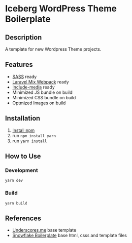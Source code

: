 # Iceberg WordPress Theme Boilerplate

## Description

A template for new Wordpress Theme projects.

## Features

- [SASS](https://sass-lang.com/) ready
- [Laravel Mix Webpack](https://laravel.com/docs/8.x/mix) ready
- [Include-media](https://github.com/eduardoboucas/include-media) ready
- Minimized JS bundle on build
- Minimized CSS bundle on build
- Optmized Images on build

## Installation

1. [Install npm](https://www.npmjs.com/get-npm)
2. run `npm install yarn`
3. run `yarn install`

## How to Use
### Development 

`yarn dev`

### Build

`yarn build`

## References

- [Underscores.me](https://underscores.me/) base template
- [Snowflake Boilerplate](https://github.com/marceloglacial/snowflake-boilerplate) base html, csss and template files
